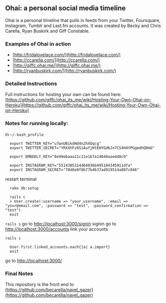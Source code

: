 ## Ohai: a personal social media timeline

Ohai is a personal timeline that pulls in feeds from your Twitter, Foursquare, Instagram, Tumblr and Last.fm accounts. It was created by Becky and Chris Carella, Ryan Buskirk and Giff Constable. 

### Examples of Ohai in action
* [http://fridalovelace.com/](http://fridalovelace.com/)
* [http://ccarella.com/](http://ccarella.com/)
* [http://giffc.ohai.me/](http://giffc.ohai.me/)
* [http://ryanbuskirk.com/](http://ryanbuskirk.com/)

### Detailed Instructions

Full instructions for hosting your own can be found here: [https://github.com/giffc/ohai_its_me/wiki/Hosting-Your-Own-Ohai-on-Heroku](https://github.com/giffc/ohai_its_me/wiki/Hosting-Your-Own-Ohai-on-Heroku)


### Notes for running locally:

in ``~/.bash_profile``

```
  export TWITTER_KEY="u7wnUBikdHd4n2hXOqcg"
  export TWITTER_SECRET="YRXXhFz8SiAuYjHtEHYGd6Jn7C54H4YPGgmdhQ8mU"
  
  export EMBEDLY_KEY="8e99ebaaa11c11e1b7a14040aae4d8c9"
  
  export INSTAGRAM_KEY="5514305314d64036b495104345911dfa"
  export INSTAGRAM_SECRET="70d8e9f8b77b4637ad919514a807c046"
```
restart terminal

```
  rake db:setup

  rails c
  > User.create(:username => "your_username", :email => "your@email.com", :password => "test", :password_confirmation => "test")
  exit
```

``rails s``
go to [http://localhost:3000/signin](http://localhost:3000/signin)
signin
go to [http://localhost:3000/accounts](http://localhost:3000/accounts) link your accounts

``rails c``
```
  User.first.linked_accounts.each{|a| a.import}
  exit
```

go to [http://localhost:3000/](http://localhost:3000/)

### Final Notes
This repository is the front end to [https://github.com/becarella/navel_gazer](https://github.com/becarella/navel_gazer)
